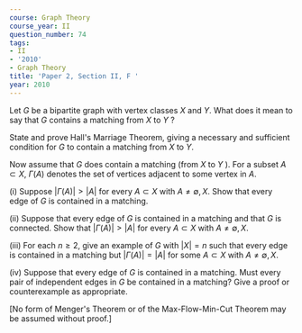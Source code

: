 ```yaml
---
course: Graph Theory
course_year: II
question_number: 74
tags:
- II
- '2010'
- Graph Theory
title: 'Paper 2, Section II, F '
year: 2010
---
```




Let $G$ be a bipartite graph with vertex classes $X$ and $Y$. What does it mean to say that $G$ contains a matching from $X$ to $Y$ ?

State and prove Hall's Marriage Theorem, giving a necessary and sufficient condition for $G$ to contain a matching from $X$ to $Y$.

Now assume that $G$ does contain a matching (from $X$ to $Y$ ). For a subset $A \subset X$, $\Gamma(A)$ denotes the set of vertices adjacent to some vertex in $A$.

(i) Suppose $|\Gamma(A)|>|A|$ for every $A \subset X$ with $A \neq \emptyset, X$. Show that every edge of $G$ is contained in a matching.

(ii) Suppose that every edge of $G$ is contained in a matching and that $G$ is connected. Show that $|\Gamma(A)|>|A|$ for every $A \subset X$ with $A \neq \emptyset, X$.

(iii) For each $n \geqslant 2$, give an example of $G$ with $|X|=n$ such that every edge is contained in a matching but $|\Gamma(A)|=|A|$ for some $A \subset X$ with $A \neq \emptyset, X$.

(iv) Suppose that every edge of $G$ is contained in a matching. Must every pair of independent edges in $G$ be contained in a matching? Give a proof or counterexample as appropriate.

[No form of Menger's Theorem or of the Max-Flow-Min-Cut Theorem may be assumed without proof.]